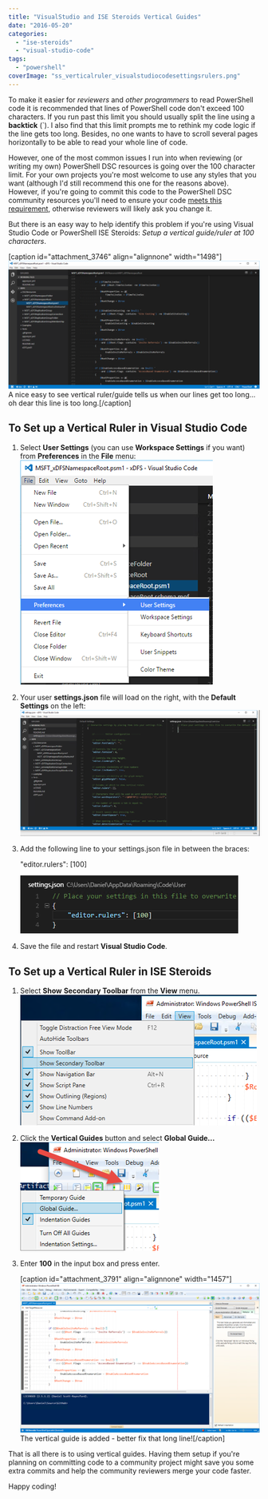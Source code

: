 ```yaml
---
title: "VisualStudio and ISE Steroids Vertical Guides"
date: "2016-05-20"
categories: 
  - "ise-steroids"
  - "visual-studio-code"
tags: 
  - "powershell"
coverImage: "ss_verticalruler_visualstudiocodesettingsrulers.png"
---
```


To make it easier for _reviewers_ and _other programmers_ to read PowerShell code it is recommended that lines of PowerShell code don't exceed 100 characters. If you run past this limit you should usually split the line using a **backtick** (\`). I also find that this limit prompts me to rethink my code logic if the line gets too long. Besides, no one wants to have to scroll several pages horizontally to be able to read your whole line of code.

However, one of the most common issues I run into when reviewing (or writing my own) PowerShell DSC resources is going over the 100 character limit. For your own projects you're most welcome to use any styles that you want (although I'd still recommend this one for the reasons above). However, if you're going to commit this code to the PowerShell DSC community resources you'll need to ensure your code [meets this requirement](https://github.com/PowerShell/DscResources/blob/master/StyleGuidelines.md#each-line-should-have-less-than-100-characters), otherwise reviewers will likely ask you change it.

But there is an easy way to help identify this problem if you're using Visual Studio Code or PowerShell ISE Steroids: _Setup a vertical guide/ruler at 100 characters_.

\[caption id="attachment\_3746" align="alignnone" width="1498"\]![ss_verticalruler_visualstudiocode](images/ss_verticalruler_visualstudiocode.png) A nice easy to see vertical ruler/guide tells us when our lines get too long... oh dear this line is too long.\[/caption\]

## To Set up a Vertical Ruler in Visual Studio Code

1. Select **User Settings** (you can use **Workspace Settings** if you want) from **Preferences** in the **File** menu: ![ss_verticalruler_visualstudiocodemenu](images/ss_verticalruler_visualstudiocodemenu.png)
2. Your user **settings.json** file will load on the right, with the **Default Settings** on the left: ![ss_verticalruler_visualstudiocodesettings.png](images/ss_verticalruler_visualstudiocodesettings.png)
3. Add the following line to your settings.json file in between the braces:
    
    "editor.rulers": \[100\]
    
    ![ss_verticalruler_visualstudiocodesettingsrulers](images/ss_verticalruler_visualstudiocodesettingsrulers.png)
4. Save the file and restart **Visual Studio Code**.

## To Set up a Vertical Ruler in ISE Steroids

1. Select **Show** **Secondary Toolbar** from the **View** menu.![ss_verticalruler_isesteroidsmenu](images/ss_verticalruler_isesteroidsmenu.png)
2. Click the **Vertical Guides** button and select **Global Guide...**![ss_verticalruler_isesteroidsverticalguidebutton](images/ss_verticalruler_isesteroidsverticalguidebutton.png)
3. Enter **100** in the input box and press enter.
    
    \[caption id="attachment\_3791" align="alignnone" width="1457"\]![ss_verticalruler_isesteroidsruleradded](images/ss_verticalruler_isesteroidsruleradded.png) The vertical guide is added - better fix that long line!\[/caption\]

That is all there is to using vertical guides. Having them setup if you're planning on committing code to a community project might save you some extra commits and help the community reviewers merge your code faster.

Happy coding!
